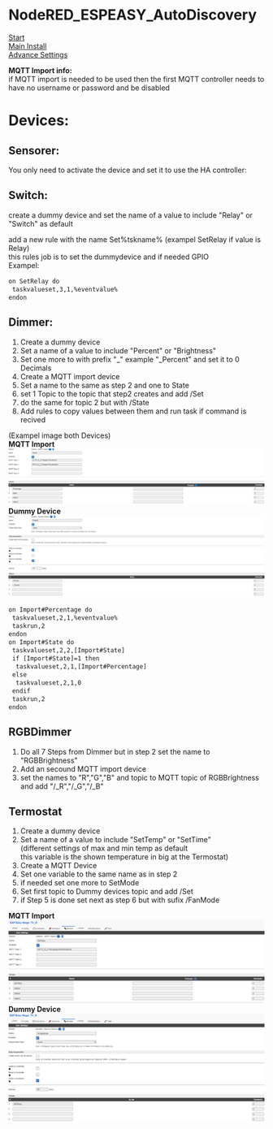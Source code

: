 # NodeRED_ESPEASY_AutoDiscovery  
[Start](README.md)  
[Main Install](MainInstall.md)<!--[Start](Readme.md)  -->  
[Advance Settings](Advance.md)  

**MQTT Import info:**  
if MQTT import is needed to be used then the first MQTT controller needs to have no username or password and be disabled

# Devices:

## Sensorer:
You only need to activate the device and set it to use the HA controller:



## Switch:
create a dummy device and set the name of a value to include "Relay" or "Switch" as default  

add a new rule with the name Set%tskname% (exampel SetRelay if value is Relay)   
this rules job is to set the dummydevice and if needed GPIO  
Exampel:  
```
on SetRelay do
 taskvalueset,3,1,%eventvalue%
endon
```

## Dimmer:
1. Create a dummy device 
2. Set a name of a value to include "Percent" or "Brightness"
3. Set one more to with prefix "_" example "_Percent" and set it to 0 Decimals
3. Create a MQTT import device
4. Set a name to the same as step 2 and one to State
5. set 1 Topic to the topic that step2 creates and add /Set
6. do the same for topic 2 but with /State
7. Add rules to copy values between them and run task if command is recived  

(Exampel image both Devices)  
**MQTT Import**  
![MQTT Import](PNG/Dimmer_MQTTImport.PNG)
**Dummy Device**  
![Dummy Device](PNG/Dimmer_DummyDevice.PNG)
```
on Import#Percentage do
 taskvalueset,2,1,%eventvalue%
 taskrun,2
endon
on Import#State do
 taskvalueset,2,2,[Import#State]
 if [Import#State]=1 then
  taskvalueset,2,1,[Import#Percentage]
 else
  taskvalueset,2,1,0
 endif
 taskrun,2
endon
```
## RGBDimmer
1. Do all 7 Steps from Dimmer but in step 2 set the name to "RGBBrightness"
2. Add an secound MQTT import device
3. set the names to "R","G","B" and topic to MQTT topic of RGBBrightness and add "/_R","/_G","/_B"


## Termostat 
1. Create a dummy device 
2. Set a name of a value to include "SetTemp" or "SetTime"  
(different settings of max and min temp as default  
this variable is the shown temperature in big at the Termostat)
3. Create a MQTT Device
4. Set one variable to the same name as in step 2
5. if needed set one more to SetMode
6. Set first topic to Dummy devices topic and add /Set
7. if Step 5 is done  set next as step 6 but with sufix /FanMode

**MQTT Import**  
![MQTT Import](PNG/Termostat_MQTTImport.PNG)  
**Dummy Device**  
![Dummy Device](PNG/Termostat_DummyDevice.PNG)  
